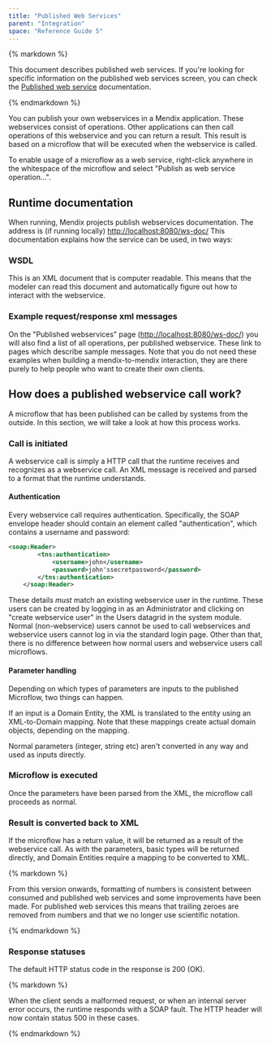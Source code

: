 ```yaml
---
title: "Published Web Services"
parent: "Integration"
space: "Reference Guide 5"
---
```



<div class="alert alert-warning">{% markdown %}

This document describes published web services. If you're looking for specific information on the published web services screen, you can check the [Published web service](Published+web+service) documentation.

{% endmarkdown %}</div>

You can publish your own webservices in a Mendix application. These webservices consist of operations. Other applications can then call operations of this webservice and you can return a result. This result is based on a microflow that will be executed when the webservice is called.

To enable usage of a microflow as a web service, right-click anywhere in the whitespace of the microflow and select "Publish as web service operation...".

## Runtime documentation

When running, Mendix projects publish webservices documentation. The address is (if running locally) [http://localhost:8080/ws-doc/](http://localhost:8080/ws-doc/) This documentation explains how the service can be used, in two ways:

### WSDL

This is an XML document that is computer readable. This means that the modeler can read this document and automatically figure out how to interact with the webservice.

### Example request/response xml messages

On the "Published webservices" page ([http://localhost:8080/ws-doc/](http://localhost:8080/ws-doc/)) you will also find a list of all operations, per published webservice. These link to pages which describe sample messages. Note that you do not need these examples when building a mendix-to-mendix interaction, they are there purely to help people who want to create their own clients.

## How does a published webservice call work?

A microflow that has been published can be called by systems from the outside. In this section, we will take a look at how this process works.

### Call is initiated

A webservice call is simply a HTTP call that the runtime receives and recognizes as a webservice call. An XML message is received and parsed to a format that the runtime understands.

#### Authentication

Every webservice call requires authentication. Specifically, the SOAP envelope header should contain an element called "authentication", which contains a username and password:

```xml
<soap:Header>
        <tns:authentication>
            <username>john</username>
            <password>john'ssecretpassword</password>
        </tns:authentication>
    </soap:Header>

```

These details _must_ match an existing webservice user in the runtime. These users can be created by logging in as an Administrator and clicking on "create webservice user" in the Users datagrid in the system module. Normal (non-webservice) users cannot be used to call webservices and webservice users cannot log in via the standard login page.
Other than that, there is no difference between how normal users and webservice users call microflows.

#### Parameter handling

Depending on which types of parameters are inputs to the published Microflow, two things can happen.

If an input is a Domain Entity, the XML is translated to the entity using an XML-to-Domain mapping. Note that these mappings create actual domain objects, depending on the mapping.

Normal parameters (integer, string etc) aren't converted in any way and used as inputs directly.

### Microflow is executed

Once the parameters have been parsed from the XML, the microflow call proceeds as normal.

### Result is converted back to XML

If the microflow has a return value, it will be returned as a result of the webservice call. As with the parameters, basic types will be returned directly, and Domain Entities require a mapping to be converted to XML.

<div class="alert alert-info">{% markdown %}

From this version onwards, formatting of numbers is consistent between consumed and published web services and some improvements have been made. For published web services this means that trailing zeroes are removed from numbers and that we no longer use scientific notation.

{% endmarkdown %}</div>

### Response statuses

The default HTTP status code in the response is 200 (OK).

<div class="alert alert-info">{% markdown %}

When the client sends a malformed request, or when an internal server error occurs, the runtime responds with a SOAP fault. The HTTP header will now contain status 500 in these cases.

{% endmarkdown %}</div>
